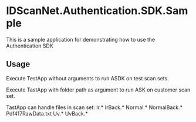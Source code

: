 # IDScanNet.Authentication.SDK.Sample

This is a sample application for demonstrating how to use the Authentication SDK 

## Usage

Execute TestApp without arguments to run ASDK on test scan sets.

Execute TastApp with folder path as argument to run ASK on customer scan set.

TastApp can handle files in scan set:
  Ir.*
  IrBack.*
  Normal.*
  NormalBack.*
  Pdf417RawData.txt
  Uv.*
  UvBack.*


